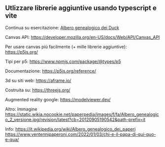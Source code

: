 ## Utlizzare librerie aggiuntive usando typescript e vite 

Continua su esercitazione: [Albero genealogico dei Duck](https://github.com/lichfolky/ts-ducks)

Canvas API:
https://developer.mozilla.org/en-US/docs/Web/API/Canvas_API

Per usare canvas più facilmente (+ mille librerie aggiuntive):
https://p5js.org/

Tipi per p5:
https://www.npmjs.com/package/@types/p5

Documentazione:
https://p5js.org/reference/

3d su siti web:
https://aframe.io/

Costruita su:
https://threejs.org/

Augmented reality google:
https://modelviewer.dev/

Altro:
Immagine
https://static.wikia.nocookie.net/paperpedia/images/f/fa/Albero_genealogico_2_versione.jpg/revision/latest?cb=20120905190542&path-prefix=it 

Info:
https://it.wikipedia.org/wiki/Albero_genealogico_dei_paperi
https://www.ventennipaperoni.com/2022/01/03/chi-e-il-papa-di-qui-quo-e-qua/